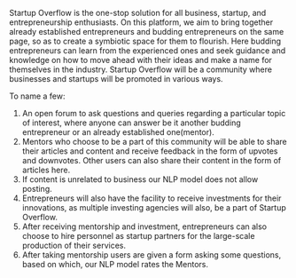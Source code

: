 Startup Overflow is the one-stop solution for all business, startup, and entrepreneurship enthusiasts. On this platform, we aim to bring together already established entrepreneurs and budding entrepreneurs on the same page, so as to create a symbiotic space for them to flourish. Here budding entrepreneurs can learn from the experienced ones and seek guidance and knowledge on how to move ahead with their ideas and make a name for themselves in the industry. Startup Overflow will be a community where businesses and startups will be promoted in various ways. 

To name a few:

1. An open forum to ask questions and queries regarding a particular topic of interest, where anyone can answer be it another budding entrepreneur or an already established one(mentor). 
2. Mentors who choose to be a part of this community will be able to share their articles and content and receive feedback in the form of upvotes and downvotes. Other users can also share their content in the form of articles here. 
3. If content is unrelated to business our NLP model does not allow posting.
4. Entrepreneurs will also have the facility to receive investments for their innovations, as multiple investing agencies will also, be a part of Startup Overflow. 
4. After receiving mentorship and investment, entrepreneurs can also choose to hire personnel as startup partners for the large-scale production of their services. 
5. After taking mentorship users are given a form asking some questions, based on which, our NLP model rates the Mentors.
